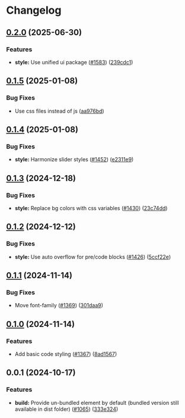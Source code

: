 # Changelog

## [0.2.0](https://github.com/EOX-A/EOxElements/compare/elements-utils-v0.1.5...elements-utils-v0.2.0) (2025-06-30)


### Features

* **style:** Use unified ui package ([#1583](https://github.com/EOX-A/EOxElements/issues/1583)) ([239cdc1](https://github.com/EOX-A/EOxElements/commit/239cdc12d1e792ad77a52b5e8b8e51586e836141))

## [0.1.5](https://github.com/EOX-A/EOxElements/compare/elements-utils-v0.1.4...elements-utils-v0.1.5) (2025-01-08)


### Bug Fixes

* Use css files instead of js ([aa976bd](https://github.com/EOX-A/EOxElements/commit/aa976bd5eb845b1e2e168e1ab12d548e908a540a))

## [0.1.4](https://github.com/EOX-A/EOxElements/compare/elements-utils-v0.1.3...elements-utils-v0.1.4) (2025-01-08)


### Bug Fixes

* **style:** Harmonize slider styles ([#1452](https://github.com/EOX-A/EOxElements/issues/1452)) ([e2311e9](https://github.com/EOX-A/EOxElements/commit/e2311e985fa5999e89c18a54c8a45a5cffaacdec))

## [0.1.3](https://github.com/EOX-A/EOxElements/compare/elements-utils-v0.1.2...elements-utils-v0.1.3) (2024-12-18)


### Bug Fixes

* **style:** Replace bg colors with css variables ([#1430](https://github.com/EOX-A/EOxElements/issues/1430)) ([23c74dd](https://github.com/EOX-A/EOxElements/commit/23c74ddf58af3f148f475070dbe8eb000068ac79))

## [0.1.2](https://github.com/EOX-A/EOxElements/compare/elements-utils-v0.1.1...elements-utils-v0.1.2) (2024-12-12)


### Bug Fixes

* **style:** Use auto overflow for pre/code blocks ([#1426](https://github.com/EOX-A/EOxElements/issues/1426)) ([5ccf22e](https://github.com/EOX-A/EOxElements/commit/5ccf22e2aa148957d3c2ff2c8209d04b42807ddd))

## [0.1.1](https://github.com/EOX-A/EOxElements/compare/elements-utils-v0.1.0...elements-utils-v0.1.1) (2024-11-14)


### Bug Fixes

* Move font-family ([#1369](https://github.com/EOX-A/EOxElements/issues/1369)) ([301daa9](https://github.com/EOX-A/EOxElements/commit/301daa9ccfaff0599731997568a515aceb2dd1fe))

## [0.1.0](https://github.com/EOX-A/EOxElements/compare/elements-utils-v0.0.1...elements-utils-v0.1.0) (2024-11-14)


### Features

* Add basic code styling ([#1367](https://github.com/EOX-A/EOxElements/issues/1367)) ([8ad1567](https://github.com/EOX-A/EOxElements/commit/8ad156777695ee3165db0691099f20d61c8ab33b))

## 0.0.1 (2024-10-17)


### Features

* **build:** Provide un-bundled element by default (bundled version still available in dist folder) ([#1065](https://github.com/EOX-A/EOxElements/issues/1065)) ([333e324](https://github.com/EOX-A/EOxElements/commit/333e324def0354992fadd4640fc2ee9b72a545b4))
